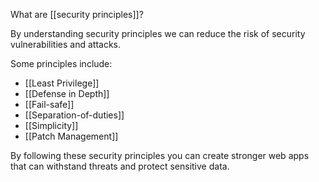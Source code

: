 

What are [[security principles]]?

By understanding security principles we can reduce the risk of security vulnerabilities and attacks.


Some principles include:

- [[Least Privilege]]
- [[Defense in Depth]]
- [[Fail-safe]]
- [[Separation-of-duties]]
- [[Simplicity]]
- [[Patch Management]]


By following these security principles you can create stronger web apps that can withstand threats and protect sensitive data.


